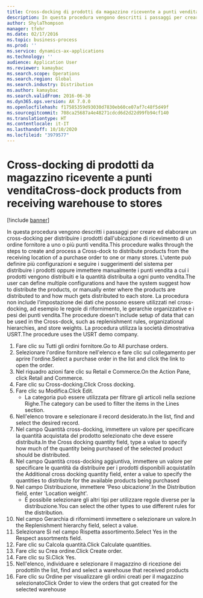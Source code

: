 ```yaml
---
title: Cross-docking di prodotti da magazzino ricevente a punti vendita
description: In questa procedura vengono descritti i passaggi per creare ed elaborare un cross-docking per distribuire i prodotti dall'ubicazione di ricevimento di un ordine fornitore a uno o più punti vendita.
author: ShylaThompson
manager: tfehr
ms.date: 02/17/2016
ms.topic: business-process
ms.prod: ''
ms.service: dynamics-ax-applications
ms.technology: ''
audience: Application User
ms.reviewer: kamaybac
ms.search.scope: Operations
ms.search.region: Global
ms.search.industry: Distribution
ms.author: kamaybac
ms.search.validFrom: 2016-06-30
ms.dyn365.ops.version: AX 7.0.0
ms.openlocfilehash: f17585359d93030d7830eb60ce07af7c48f5d49f
ms.sourcegitcommit: 708ca25687a4e48271cdcd6d2d22d99fb94cf140
ms.translationtype: HT
ms.contentlocale: it-IT
ms.lasthandoff: 10/10/2020
ms.locfileid: "3979577"
---
```

# <a name="cross-dock-products-from-receiving-warehouse-to-stores"></a><span data-ttu-id="1e576-103">Cross-docking di prodotti da magazzino ricevente a punti vendita</span><span class="sxs-lookup"><span data-stu-id="1e576-103">Cross-dock products from receiving warehouse to stores</span></span>

[!include [banner](../../includes/banner.md)]

<span data-ttu-id="1e576-104">In questa procedura vengono descritti i passaggi per creare ed elaborare un cross-docking per distribuire i prodotti dall'ubicazione di ricevimento di un ordine fornitore a uno o più punti vendita.</span><span class="sxs-lookup"><span data-stu-id="1e576-104">This procedure walks through the steps to create and process a Cross-dock to distribute products from the receiving location of a purchase order to one or many stores.</span></span> <span data-ttu-id="1e576-105">L'utente può definire più configurazioni e seguire i suggerimenti del sistema per distribuire i prodotti oppure immettere manualmente i punti vendita a cui i prodotti vengono distribuiti e la quantità distribuita a ogni punto vendita.</span><span class="sxs-lookup"><span data-stu-id="1e576-105">The user can define multiple configurations and have the system suggest how to distribute the products, or manually enter where the products are distributed to and how much gets distributed to each store.</span></span> <span data-ttu-id="1e576-106">La procedura non include l'impostazione dei dati che possono essere utilizzati nel cross-docking, ad esempio le regole di rifornimento, le gerarchie organizzative e i pesi dei punti vendita.</span><span class="sxs-lookup"><span data-stu-id="1e576-106">The procedure doesn't include setup of data that can be used in the Cross-dock, such as replenishment rules, organizational hierarchies, and store weights.</span></span> <span data-ttu-id="1e576-107">La procedura utilizza la società dimostrativa USRT.</span><span class="sxs-lookup"><span data-stu-id="1e576-107">The procedure uses the USRT demo company.</span></span>

1. <span data-ttu-id="1e576-108">Fare clic su Tutti gli ordini fornitore.</span><span class="sxs-lookup"><span data-stu-id="1e576-108">Go to All purchase orders.</span></span>
2. <span data-ttu-id="1e576-109">Selezionare l'ordine fornitore nell'elenco e fare clic sul collegamento per aprire l'ordine.</span><span class="sxs-lookup"><span data-stu-id="1e576-109">Select a purchase order in the list and click the link to open the order.</span></span>
3. <span data-ttu-id="1e576-110">Nel riquadro azioni fare clic su Retail e Commerce.</span><span class="sxs-lookup"><span data-stu-id="1e576-110">On the Action Pane, click Retail and Commerce.</span></span>
4. <span data-ttu-id="1e576-111">Fare clic su Cross-docking.</span><span class="sxs-lookup"><span data-stu-id="1e576-111">Click Cross docking.</span></span>
5. <span data-ttu-id="1e576-112">Fare clic su Modifica.</span><span class="sxs-lookup"><span data-stu-id="1e576-112">Click Edit.</span></span>
    * <span data-ttu-id="1e576-113">La categoria può essere utilizzata per filtrare gli articoli nella sezione Righe.</span><span class="sxs-lookup"><span data-stu-id="1e576-113">The category can be used to filter the items in the Lines section.</span></span>  
6. <span data-ttu-id="1e576-114">Nell'elenco trovare e selezionare il record desiderato.</span><span class="sxs-lookup"><span data-stu-id="1e576-114">In the list, find and select the desired record.</span></span>
7. <span data-ttu-id="1e576-115">Nel campo Quantità cross-docking, immettere un valore per specificare la quantità acquistata del prodotto selezionato che deve essere distribuita.</span><span class="sxs-lookup"><span data-stu-id="1e576-115">In the Cross docking quantity field, type a value to specify how much of the quantity being purchased of the selected product should be distributed.</span></span>
8. <span data-ttu-id="1e576-116">Nel campo Quantità cross-docking aggiuntiva, immettere un valore per specificare le quantità da distribuire per i prodotti disponibili acquistati</span><span class="sxs-lookup"><span data-stu-id="1e576-116">In the Additional cross docking quantity field, enter a value to specify the quantities to distribute for the available products being purchased</span></span>
9. <span data-ttu-id="1e576-117">Nel campo Distribuzione, immettere 'Peso ubicazione'.</span><span class="sxs-lookup"><span data-stu-id="1e576-117">In the Distribution field, enter 'Location weight'.</span></span>
    * <span data-ttu-id="1e576-118">È possibile selezionare gli altri tipi per utilizzare regole diverse per la distribuzione.</span><span class="sxs-lookup"><span data-stu-id="1e576-118">You can select the other types to use different rules for the distribution.</span></span>  
10. <span data-ttu-id="1e576-119">Nel campo Gerarchia di rifornimenti immettere o selezionare un valore.</span><span class="sxs-lookup"><span data-stu-id="1e576-119">In the Replenishment hierarchy field, select a value.</span></span>
11. <span data-ttu-id="1e576-120">Selezionare Sì nel campo Rispetta assortimento.</span><span class="sxs-lookup"><span data-stu-id="1e576-120">Select Yes in the Respect assortments field.</span></span>
12. <span data-ttu-id="1e576-121">Fare clic su Calcola quantità.</span><span class="sxs-lookup"><span data-stu-id="1e576-121">Click Calculate quantities.</span></span>
13. <span data-ttu-id="1e576-122">Fare clic su Crea ordine.</span><span class="sxs-lookup"><span data-stu-id="1e576-122">Click Create order.</span></span>
14. <span data-ttu-id="1e576-123">Fare clic su Sì.</span><span class="sxs-lookup"><span data-stu-id="1e576-123">Click Yes.</span></span>
15. <span data-ttu-id="1e576-124">Nell'elenco, individuare e selezionare il magazzino di ricezione dei prodotti</span><span class="sxs-lookup"><span data-stu-id="1e576-124">In the list, find and select a warehouse that received products</span></span>
16. <span data-ttu-id="1e576-125">Fare clic su Ordine per visualizzare gli ordini creati per il magazzino selezionato</span><span class="sxs-lookup"><span data-stu-id="1e576-125">Click Order to view the orders that got created for the selected warehouse</span></span>


